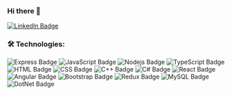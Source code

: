 ### Hi there 👋

<div id="badges">
  <a href="https://www.linkedin.com/in/lucas-conde-5b8227216/">
    <img src="https://img.shields.io/badge/LinkedIn-blue?style=for-the-badge&logo=linkedin&logoColor=white" alt="LinkedIn Badge"/>
  </a>
</div>

### :hammer_and_wrench: Technologies:

<div id="badges">
  <img src="https://img.shields.io/badge/Express.js-404D59?style=for-the-badge" alt="Express Badge"/>
  
  <img src="https://img.shields.io/badge/JavaScript-F7DF1E?style=for-the-badge&logo=javascript&logoColor=black" alt="JavaScript Badge"/>
  
  <img src="https://img.shields.io/badge/Node.js-43853D?style=for-the-badge&logo=node.js&logoColor=white" alt="Nodejs Badge"/>
  
  <img src="https://img.shields.io/badge/TypeScript-007ACC?style=for-the-badge&logo=typescript&logoColor=white" alt="TypeScript Badge"/>
  
  <img src="https://img.shields.io/badge/HTML5-E34F26?style=for-the-badge&logo=html5&logoColor=white" alt="HTML Badge"/>
  
  <img src="https://img.shields.io/badge/CSS3-1572B6?style=for-the-badge&logo=css3&logoColor=white" alt="CSS Badge"/>
  
  <img src="https://img.shields.io/badge/C%2B%2B-00599C?style=for-the-badge&logo=c%2B%2B&logoColor=white" alt="C++ Badge"/>
  
  <img src="https://img.shields.io/badge/C%23-239120?style=for-the-badge&logo=c-sharp&logoColor=white" alt="C# Badge"/>
  
  <img src="https://img.shields.io/badge/React-20232A?style=for-the-badge&logo=react&logoColor=61DAFB" alt="React Badge"/>
  
  <img src="https://img.shields.io/badge/Angular-DD0031?style=for-the-badge&logo=angular&logoColor=white" alt="Angular Badge"/>
  
  <img src="https://img.shields.io/badge/Bootstrap-563D7C?style=for-the-badge&logo=bootstrap&logoColor=white" alt="Bootstrap Badge"/>
  
  <img src="https://img.shields.io/badge/Redux-593D88?style=for-the-badge&logo=redux&logoColor=white" alt="Redux Badge"/>
  
  <img src="https://img.shields.io/badge/MySQL-00000F?style=for-the-badge&logo=mysql&logoColor=white" alt="MySQL Badge"/>
  
  <img src="https://img.shields.io/badge/.NET-5C2D91?style=for-the-badge&logo=.net&logoColor=white" alt="DotNet Badge"/>
</div>


<!--
**CondeReggi/CondeReggi** is a ✨ _special_ ✨ repository because its `README.md` (this file) appears on your GitHub profile.

Here are some ideas to get you started:

- 🔭 I’m currently working on ...
- 🌱 I’m currently learning ...
- 👯 I’m looking to collaborate on ...
- 🤔 I’m looking for help with ...
- 💬 Ask me about ...
- 📫 How to reach me: ...
- 😄 Pronouns: ...
- ⚡ Fun fact: ...
-->

